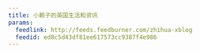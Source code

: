 ```yaml
---
title: 小赖子的英国生活和资讯
params:
  feedlink: http://feeds.feedburner.com/zhihua-xblog
  feedid: ed8c5d43df81ee617573cc9387f4e986
---
```

